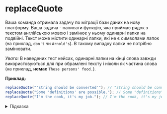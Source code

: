 # replaceQuote

Ваша команда отримала задачу по міграції бази даних на нову платформу. Ваша задача - написати функцію, яка приймає рядок з текстом англійською мовою і замінює у ньому одинарні лапки на подвійні. Текст може містити одинарні лапки, які не є символами лапок (на приклад, `don't` чи `Arnold's`). В такому випадку лапки не потрібно замінювати.

_Увага:_ В наведених тест кейсах, одинарні лапки на кінці слова завжди використовуються для при обрамлені тексту і ніколи як частина слова (на приклад, **немає** `These persons' food.`).

**Приклад:**

```js
replaceQuote("'string should be converted'"); // "string should be converted"
replaceQuote("Some 'definitions' are possible."); // Some "definitions" are possible.
replaceQuote("I'm the cook, it's my job."); // I'm the cook, it's my job.
```

<details>
  <summary>Підказка</summary>

---

  Для тестування свого виразу зручно користуватись [regex101](https://regex101.com/).

  1. [MDN: Assertions](https://developer.mozilla.org/en-US/docs/Web/JavaScript/Guide/Regular_Expressions/Assertions)
  1. [MDN: RegExp](https://developer.mozilla.org/en-US/docs/Web/JavaScript/Reference/Global_Objects/RegExp)

</details>
